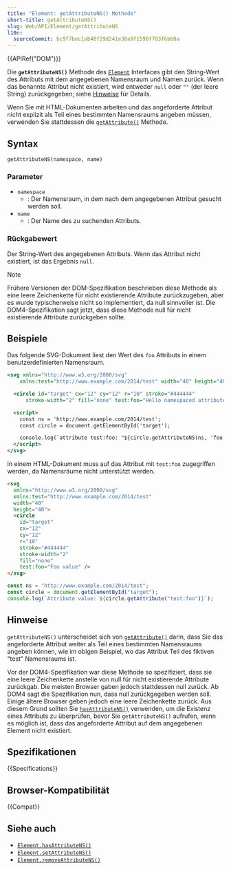 ```yaml
---
title: "Element: getAttributeNS() Methode"
short-title: getAttributeNS()
slug: Web/API/Element/getAttributeNS
l10n:
  sourceCommit: bc9f7bec1ab48f29d241e38a9f1598f783f6b60a
---
```


{{APIRef("DOM")}}

Die **`getAttributeNS()`** Methode des [`Element`](/de/docs/Web/API/Element)
Interfaces gibt den String-Wert des Attributs mit dem angegebenen Namensraum und Namen zurück. Wenn das benannte Attribut nicht existiert, wird entweder `null` oder `""` (der leere String) zurückgegeben; siehe [Hinweise](#hinweise) für Details.

Wenn Sie mit HTML-Dokumenten arbeiten und das angeforderte Attribut nicht explizit als Teil eines bestimmten Namensraums angeben müssen, verwenden Sie stattdessen die [`getAttribute()`](/de/docs/Web/API/Element/getAttribute) Methode.

## Syntax

```js-nolint
getAttributeNS(namespace, name)
```

### Parameter

- `namespace`
  - : Der Namensraum, in dem nach dem angegebenen Attribut gesucht werden soll.
- `name`
  - : Der Name des zu suchenden Attributs.

### Rückgabewert

Der String-Wert des angegebenen Attributs. Wenn das Attribut nicht existiert, ist das Ergebnis `null`.

> [!NOTE]
> Frühere Versionen der DOM-Spezifikation beschrieben diese Methode als eine leere Zeichenkette für nicht existierende Attribute zurückzugeben, aber es wurde typischerweise nicht so implementiert, da null sinnvoller ist. Die DOM4-Spezifikation sagt jetzt, dass diese Methode null für nicht existierende Attribute zurückgeben sollte.

## Beispiele

Das folgende SVG-Dokument liest den Wert des `foo` Attributs in einem benutzerdefinierten Namensraum.

```xml
<svg xmlns="http://www.w3.org/2000/svg"
    xmlns:test="http://www.example.com/2014/test" width="40" height="40">

  <circle id="target" cx="12" cy="12" r="10" stroke="#444444"
      stroke-width="2" fill="none" test:foo="Hello namespaced attribute!"/>

  <script>
    const ns = 'http://www.example.com/2014/test';
    const circle = document.getElementById('target');

    console.log(`attribute test:foo: "${circle.getAttributeNS(ns, 'foo')}"`);
  </script>
</svg>
```

In einem HTML-Dokument muss auf das Attribut mit `test:foo` zugegriffen werden, da Namensräume nicht unterstützt werden.

```html
<svg
  xmlns="http://www.w3.org/2000/svg"
  xmlns:test="http://www.example.com/2014/test"
  width="40"
  height="40">
  <circle
    id="target"
    cx="12"
    cy="12"
    r="10"
    stroke="#444444"
    stroke-width="2"
    fill="none"
    test:foo="Foo value" />
</svg>
```

```js
const ns = "http://www.example.com/2014/test";
const circle = document.getElementById("target");
console.log(`Attribute value: ${circle.getAttribute("test:foo")}`);
```

## Hinweise

`getAttributeNS()` unterscheidet sich von [`getAttribute()`](/de/docs/Web/API/Element/getAttribute)
darin, dass Sie das angeforderte Attribut weiter als Teil eines bestimmten Namensraums angeben können, wie im obigen Beispiel, wo das Attribut Teil des fiktiven "test" Namensraums ist.

Vor der DOM4-Spezifikation war diese Methode so spezifiziert, dass sie eine leere Zeichenkette anstelle von null für nicht existierende Attribute zurückgab. Die meisten Browser gaben jedoch stattdessen null zurück. Ab DOM4 sagt die Spezifikation nun, dass null zurückgegeben werden soll. Einige ältere Browser geben jedoch eine leere Zeichenkette zurück. Aus diesem Grund sollten Sie [`hasAttributeNS()`](/de/docs/Web/API/Element/hasAttributeNS) verwenden, um die Existenz eines Attributs zu überprüfen, bevor Sie `getAttributeNS()` aufrufen, wenn es möglich ist, dass das angeforderte Attribut auf dem angegebenen Element nicht existiert.

## Spezifikationen

{{Specifications}}

## Browser-Kompatibilität

{{Compat}}

## Siehe auch

- [`Element.hasAttributeNS()`](/de/docs/Web/API/Element/hasAttributeNS)
- [`Element.setAttributeNS()`](/de/docs/Web/API/Element/setAttributeNS)
- [`Element.removeAttributeNS()`](/de/docs/Web/API/Element/removeAttributeNS)
